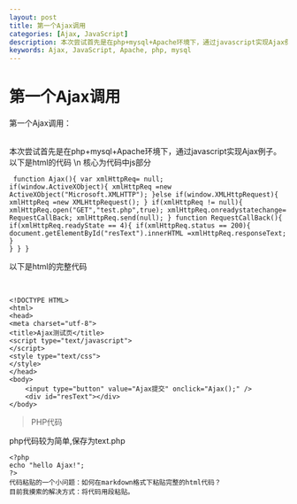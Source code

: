 ```yaml
---
layout: post
title: 第一个Ajax调用
categories: [Ajax, JavaScript]
description: 本次尝试首先是在php+mysql+Apache环境下，通过javascript实现Ajax例子。
keywords: Ajax, JavaScript, Apache, php, mysql
---
```

<h1>第一个Ajax调用</h1>
<p>第一个Ajax调用：<p><br />
本次尝试首先是在php+mysql+Apache环境下，通过javascript实现Ajax例子。
以下是html的代码  \n
核心为代码中js部分<br />


<code><pre>
function Ajax(){
var xmlHttpReq= null;
if(window.ActiveXObject){
xmlHttpReq =new ActiveXObject("Microsoft.XMLHTTP");
}else if(window.XMLHttpRequest){
xmlHttpReq =new XMLHttpRequest();
}
if(xmlHttpReq != null){
xmlHttpReq.open("GET","test.php",true);
xmlHttpReq.onreadystatechange= RequestCallBack;
xmlHttpReq.send(null);
				}
function RequestCallBack(){
if(xmlHttpReq.readyState == 4){
if(xmlHttpReq.status == 200){
document.getElementById("resText").innerHTML =xmlHttpReq.responseText;
			}
		}
	}
}
</pre></code>
<p>以下是html的完整代码<p><br />
<code><pre>
&lt;!DOCTYPE HTML&gt;
&lt;html&gt;
&lt;head&gt;
&lt;meta charset="utf-8"&gt;
&lt;title&gt;Ajax测试页&lt;/title&gt;
&lt;script type="text/javascript"&gt;
&lt;/script&gt;
&lt;style type="text/css"&gt;
&lt;/style&gt;
&lt;/head&gt;
&lt;body&gt;
	&lt;input type="button" value="Ajax提交" onclick="Ajax();" /&gt;
	&lt;div id="resText"&gt;&lt;/div&gt;
&lt;/body&gt;
</pre></code>

> PHP代码
<p>php代码较为简单,保存为text.php<p>
<code><pre>
&lt;?php
echo "hello Ajax!";
?&gt;
代码粘贴的一个小问题：如何在markdown格式下粘贴完整的html代码？
目前我摸索的解决方式：将代码用段粘贴。

